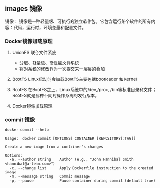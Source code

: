 ## images 镜像
镜像： 镜像是一种轻量级、可执行的独立软件包。它包含运行某个软件的所有内容：代码，运行时，环境变量和配置文件。

### Docker镜像加载原理
1. UnionFS 联合文件系统  
    * 分层、轻量级、高性能文件系统
    * 将对系统的修改作为一次提交来一层层的叠加
    
2. BootFS Linux启动时会加载BootFS主要包括bootloader 和 kernel
3. RootFS 在BootFS之上，Linux系统中的/dev,/proc, /bin等标准目录和文件；RootFS就是各种不同的操作系统的发行版本。
4. Docker镜像加载原理

### commit 镜像
```shell script
docker commit --help

Usage:  docker commit [OPTIONS] CONTAINER [REPOSITORY[:TAG]]

Create a new image from a container's changes

Options:
  -a, --author string    Author (e.g., "John Hannibal Smith <hannibal@a-team.com>")
  -c, --change list      Apply Dockerfile instruction to the created image
  -m, --message string   Commit message
  -p, --pause            Pause container during commit (default true)
```